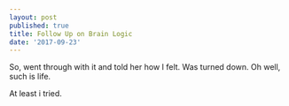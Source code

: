 ```yaml
---
layout: post
published: true
title: Follow Up on Brain Logic
date: '2017-09-23'
---
```

So, went through with it and told her how I felt. Was turned down. Oh well, such is life.

At least i tried.